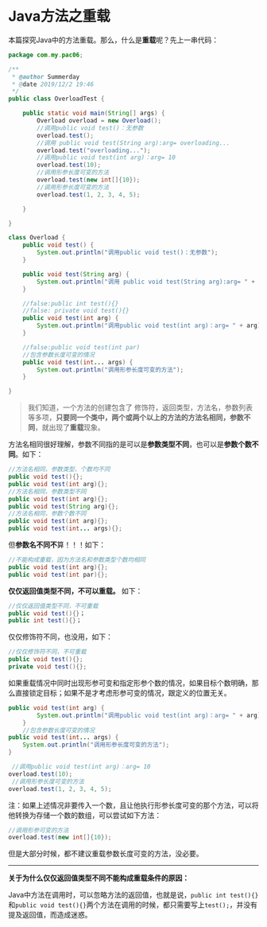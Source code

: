 # Java方法之重载
本篇探究Java中的方法重载。那么，什么是**重载**呢？先上一串代码：
```java
package com.my.pac06;

/**
 * @author Summerday
 * @date 2019/12/2 19:46
 */
public class OverloadTest {

    public static void main(String[] args) {
        Overload overload = new Overload();
        //调用public void test()：无参数
        overload.test();
        //调用 public void test(String arg):arg= overloading...
        overload.test("overloading...");
        //调用public void test(int arg)：arg= 10
        overload.test(10);
        //调用形参长度可变的方法
        overload.test(new int[]{10});
        //调用形参长度可变的方法
        overload.test(1, 2, 3, 4, 5);

    }

}

class Overload {
    public void test() {
        System.out.println("调用public void test()：无参数");
    }

    public void test(String arg) {
        System.out.println("调用 public void test(String arg):arg= " + arg);
    }

    //false:public int test(){}
    //false: private void test(){}
    public void test(int arg) {
        System.out.println("调用public void test(int arg)：arg= " + arg);
    }

    //false:public void test(int par)
    //包含参数长度可变的情况
    public void test(int... args) {
        System.out.println("调用形参长度可变的方法");
    }

}
```
> 我们知道，一个方法的创建包含了 修饰符，返回类型，方法名，参数列表等多项，**只要同一个类中，两个或两个以上的方法的方法名相同，参数不同**，就出现了**重载**现象。

方法名相同很好理解，参数不同指的是可以是**参数类型不同**，也可以是**参数个数不同**。如下：
```java
//方法名相同，参数类型、个数均不同
public void test(){};
public void test(int arg){};
//方法名相同，参数类型不同
public void test(int arg){};
public void test(String arg){};
//方法名相同，参数个数不同
public void test(int arg){};
public void test(int... args){};
```
但**参数名不同不**算！！！如下：
```java
//不能构成重载，因为方法名和参数类型个数均相同
public void test(int arg){};
public void test(int par){};
```
**仅仅返回值类型不同，不可以重载。** 如下：
```java
//仅仅返回值类型不同，不可重载
public void test(){}；
public int test(){}；
```
仅仅修饰符不同，也没用，如下：
```java
//仅仅修饰符不同，不可重载
public void test(){};
private void test(){};
```
如果重载情况中同时出现形参可变和指定形参个数的情况，如果目标个数明确，那么直接锁定目标；如果不是才考虑形参可变的情况，跟定义的位置无关。
```java
public void test(int arg) {
        System.out.println("调用public void test(int arg)：arg= " + arg);
    }
    //包含参数长度可变的情况
public void test(int... args) {
    System.out.println("调用形参长度可变的方法");
}
```
```java
 //调用public void test(int arg)：arg= 10
overload.test(10);
 //调用形参长度可变的方法
overload.test(1, 2, 3, 4, 5);
```
注：如果上述情况非要传入一个数，且让他执行形参长度可变的那个方法，可以将他转换为存储一个数的数组，可以尝试如下方法：
```java
//调用形参可变的方法
overload.test(new int[]{10});
```
但是大部分时候，都不建议重载参数长度可变的方法，没必要。

---

**关于为什么仅仅返回值类型不同不能构成重载条件的原因：**

Java中方法在调用时，可以忽略方法的返回值，也就是说，`public int test(){}`和`public void test(){}`两个方法在调用的时候，都只需要写上`test();`，并没有提及返回值，而造成迷惑。